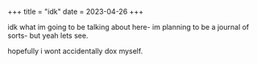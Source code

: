 +++
title = "idk"
date = 2023-04-26
+++

idk what im going to be talking about here- im planning to be a journal of sorts- but yeah lets see.

hopefully i wont accidentally dox myself.

